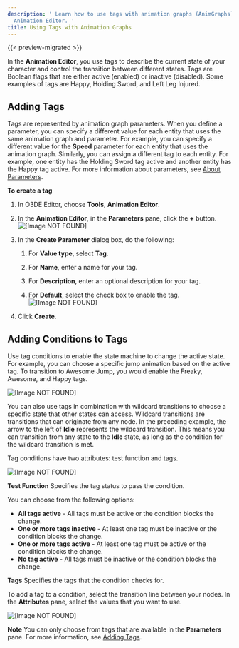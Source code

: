 ```yaml
---
description: ' Learn how to use tags with animation graphs (AnimGraphs) in the O3DE
  Animation Editor. '
title: Using Tags with Animation Graphs
---
```


{{< preview-migrated >}}

In the **Animation Editor**, you use tags to describe the current state of your character and control the transition between different states. Tags are Boolean flags that are either active (enabled) or inactive (disabled). Some examples of tags are Happy, Holding Sword, and Left Leg Injured.

## Adding Tags 

Tags are represented by animation graph parameters. When you define a parameter, you can specify a different value for each entity that uses the same animation graph and parameter. For example, you can specify a different value for the **Speed** parameter for each entity that uses the animation graph. Similarly, you can assign a different tag to each entity. For example, one entity has the Holding Sword tag active and another entity has the Happy tag active. For more information about parameters, see [About Parameters](/docs/user-guide/visualization/animation/character-editor/concepts-and-terms/#animation-graph-parameters).

**To create a tag**

1. In O3DE Editor, choose **Tools**, **Animation Editor**.

1. In the **Animation Editor**, in the **Parameters** pane, click the **+** button.
![\[Image NOT FOUND\]](/images/user-guide/actor-animation/anim-graph-parameters-pane.png)

1. In the **Create Parameter** dialog box, do the following:

   1. For **Value type**, select **Tag**.

   1. For **Name**, enter a name for your tag.

   1. For **Description**, enter an optional description for your tag.

   1. For **Default**, select the check box to enable the tag.
![\[Image NOT FOUND\]](/images/user-guide/actor-animation/anim-graph-create-parameter-dialog-box.png)

1. Click **Create**.

## Adding Conditions to Tags 

Use tag conditions to enable the state machine to change the active state. For example, you can choose a specific jump animation based on the active tag. To transition to Awesome Jump, you would enable the Freaky, Awesome, and Happy tags.

![\[Image NOT FOUND\]](/images/user-guide/actor-animation/anim-graph-tag-conditions-example.png)

You can also use tags in combination with wildcard transitions to choose a specific state that other states can access. Wildcard transitions are transitions that can originate from any node. In the preceding example, the arrow to the left of **Idle** represents the wildcard transition. This means you can transition from any state to the **Idle** state, as long as the condition for the wildcard transition is met.

Tag conditions have two attributes: test function and tags.

![\[Image NOT FOUND\]](/images/user-guide/actor-animation/anim-graph-tag-conditions-attributes.png)

**Test Function**
Specifies the tag status to pass the condition.

You can choose from the following options:
+ **All tags active** - All tags must be active or the condition blocks the change.
+ **One or more tags inactive** - At least one tag must be inactive or the condition blocks the change.
+ **One or more tags active** - At least one tag must be active or the condition blocks the change.
+ **No tag active** - All tags must be inactive or the condition blocks the change.

**Tags**
Specifies the tags that the condition checks for.

To add a tag to a condition, select the transition line between your nodes. In the **Attributes** pane, select the values that you want to use.

![\[Image NOT FOUND\]](/images/user-guide/actor-animation/anim-graph-tag-conditions-values.png)

**Note**
You can only choose from tags that are available in the **Parameters** pane. For more information, see [Adding Tags](#animation-editor-adding-tags).
